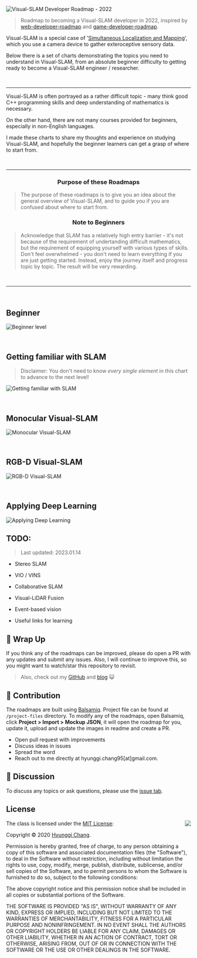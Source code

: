 
![Visual-SLAM Developer Roadmap - 2022](./img/title.png)

> Roadmap to becoming a Visual-SLAM developer in 2022, inspired by [web-developer-roadmap](https://github.com/kamranahmedse/developer-roadmap) and [game-developer-roadmap](https://github.com/utilForever/game-developer-roadmap).

Visual-SLAM is a special case of '[Simultaneous Localization and Mapping](https://en.wikipedia.org/wiki/Simultaneous_localization_and_mapping)', which you use a camera device to gather exteroceptive sensory data. 

Below there is a set of charts demonstrating the topics you need to understand in Visual-SLAM, from an absolute beginner difficulty to getting ready to become a Visual-SLAM engineer / researcher.

<br>

***

Visual-SLAM is often portrayed as a rather difficult topic - many think good C++ programming skills and deep understanding of mathematics is necessary.

On the other hand, there are not many courses provided for beginners, especially in non-English languages. 

I made these charts to share my thoughts and experience on studying Visual-SLAM, and hopefully the beginner learners can get a grasp of where to start from.

<br>

***
<h3 align="center"><strong>Purpose of these Roadmaps</strong></h3>

> The purpose of these roadmaps is to give you an idea about the general overview of Visual-SLAM, and to guide you if you are confused about where to start from. 

<h3 align="center"><strong>Note to Beginners</strong></h3>

> Acknowledge that SLAM has a relatively high entry barrier - it's not because of the requirement of undertanding difficult mathematics, but the requirement of equipping yourself with various types of skills. Don't feel overwhelmed - you don't need to learn everything if you are just getting started. Instead, enjoy the journey itself and progress topic by topic. The result will be very rewarding.

<br>

***

<br>

## Beginner

![Beginner level](./img/beginner.png)

<br>

## Getting familiar with SLAM

> Disclaimer: You don't need to know *every single element* in this chart to advance to the next level! 

![Getting familiar with SLAM](./img/getting-familiar.png)

<br>

## Monocular Visual-SLAM


![Monocular Visual-SLAM](./img/monocular.png)

<br>

## RGB-D Visual-SLAM

![RGB-D Visual-SLAM](./img/rgbd.png)

<br>

## Applying Deep Learning


![Applying Deep Learning](./img/applying-deep-learning.png)


## TODO:

> Last updated: 2023.01.14

- Stereo SLAM
- VIO / VINS
- Collaborative SLAM
- Visual-LiDAR Fusion
- Event-based vision

- Useful links for learning

## 🚦 Wrap Up

If you think any of the roadmaps can be improved, please do open a PR with any updates and submit any issues. Also, I will continue to improve this, so you might want to watch/star this repository to revisit.

> Also, check out my [GitHub](https://github.com/changh95) and [blog](http://www.cv-learn.com) :smiley_cat:

## 🙌 Contribution

The roadmaps are built using [Balsamiq](https://balsamiq.com/products/mockups/). Project file can be found at `/project-files` directory. To modify any of the roadmaps, open Balsamiq, click **Project > Import > Mockup JSON**, it will open the roadmap for you, update it, upload and update the images in readme and create a PR.

- Open pull request with improvements
- Discuss ideas in issues
- Spread the word
- Reach out to me directly at hyunggi.chang95[at]gmail.com.

## :rocket: Discussion

To discuss any topics or ask questions, please use the [issue tab](https://github.com/changh95/visual-slam-roadmap/issues).

## License

<img align="right" src="http://opensource.org/trademarks/opensource/OSI-Approved-License-100x137.png">

The class is licensed under the [MIT License](http://opensource.org/licenses/MIT):

Copyright &copy; 2020 [Hyunggi Chang](http://www.github.com/changh95).

Permission is hereby granted, free of charge, to any person obtaining a copy of this software and associated documentation files (the "Software"), to deal in the Software without restriction, including without limitation the rights to use, copy, modify, merge, publish, distribute, sublicense, and/or sell copies of the Software, and to permit persons to whom the Software is furnished to do so, subject to the following conditions:

The above copyright notice and this permission notice shall be included in all copies or substantial portions of the Software.

THE SOFTWARE IS PROVIDED "AS IS", WITHOUT WARRANTY OF ANY KIND, EXPRESS OR IMPLIED, INCLUDING BUT NOT LIMITED TO THE WARRANTIES OF MERCHANTABILITY, FITNESS FOR A PARTICULAR PURPOSE AND NONINFRINGEMENT. IN NO EVENT SHALL THE AUTHORS OR COPYRIGHT HOLDERS BE LIABLE FOR ANY CLAIM, DAMAGES OR OTHER LIABILITY, WHETHER IN AN ACTION OF CONTRACT, TORT OR OTHERWISE, ARISING FROM, OUT OF OR IN CONNECTION WITH THE SOFTWARE OR THE USE OR OTHER DEALINGS IN THE SOFTWARE.
